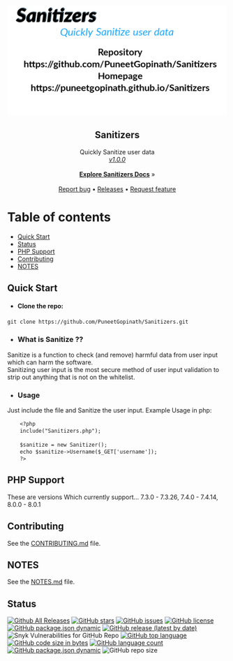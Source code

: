 <p align="center">
  <a href="https://puneetgopinath.github.io/Sanitizers"><img src="images/Sanitizers-logo-transparent.png" alt="Sanitizers logo" style="width:400;height:200;"></a>
</p>

<h2 align="center">Sanitizers</h2>

<p align="center">
  Quickly Sanitize user data<br>
  <i><u>v1.0.0</u></i>
  <br><br>
  <a href="https://puneetgopinath.github.io/Sanitizers"><b>Explore Sanitizers Docs</b></a> &raquo;
  <br><br>
  <a href="https://github.com/PuneetGopinath/Sanitizers/issues/new?template=bug_report.md">Report bug</a> • 
  <a href="https://github.com/PuneetGopinath/Sanitizers/releases">Releases</a> • 
  <a href="https://github.com/PuneetGopinath/Sanitizers/issues/new?template=feature_request.md">Request feature</a>
</p>

# Table of contents

 * [Quick Start](#quick-start)
 * [Status](#status)
 * [PHP Support](#php)
 * [Contributing](#contribute)
 * [NOTES](#notes)

<h2><a name="quick-start">Quick Start</a></h2>

- #### Clone the repo:
`git clone https://github.com/PuneetGopinath/Sanitizers.git`

- ### What is Sanitize ??
Sanitize is a function to check (and remove) harmful data from user input which can harm the software.<br>
Sanitizing user input is the most secure method of user input validation to strip out anything that is not on the whitelist.

- ### Usage
Just include the file and Sanitize the user input.
Example Usage in php:

```
    <?php
    include("Sanitizers.php");

    $sanitize = new Sanitizer();
    echo $sanitize->Username($_GET['username']);
    ?>
```

<h2><a name="php">PHP Support</a></h2>
These are versions Which currently support... 7.3.0 - 7.3.26, 7.4.0 - 7.4.14, 8.0.0 - 8.0.1

<h2><a name="contribute">Contributing</a></h2>
See the <a href="https://github.com/PuneetGopinath/Sanitizers/tree/main/.github/CONTRIBUTING.md">CONTRIBUTING.md</a> file.

<h2><a name="notes">NOTES</a></h2>

See the [NOTES.md](https://github.com/PuneetGopinath/Sanitizers/blob/main/NOTES.md) file.

<h2><a name="status">Status</a></h2>

[![Github All Releases](https://img.shields.io/github/downloads/PuneetGopinath/Sanitizers/total.svg)]()
[![GitHub stars](https://img.shields.io/github/stars/PuneetGopinath/Sanitizers)](https://github.com/PuneetGopinath/Sanitizers/stargazers)
[![GitHub issues](https://img.shields.io/github/issues/PuneetGopinath/Sanitizers)](https://github.com/PuneetGopinath/Sanitizers/issues)
[![GitHub license](https://img.shields.io/github/license/PuneetGopinath/Sanitizers)](https://github.com/PuneetGopinath/Sanitizers/blob/main/LICENSE)
[![GitHub package.json dynamic](https://img.shields.io/github/package-json/description/PuneetGopinath/Sanitizers)]()
[![GitHub release (latest by date)](https://img.shields.io/github/v/release/PuneetGopinath/Sanitizers)]()
![Snyk Vulnerabilities for GitHub Repo](https://img.shields.io/snyk/vulnerabilities/github/PuneetGopinath/Sanitizers)
[![GitHub top language](https://img.shields.io/github/languages/top/PuneetGopinath/Sanitizers)]()
[![GitHub code size in bytes](https://img.shields.io/github/languages/code-size/PuneetGopinath/Sanitizers)]()
[![GitHub language count](https://img.shields.io/github/languages/count/PuneetGopinath/Sanitizers)]()
[![GitHub package.json dynamic](https://img.shields.io/github/package-json/keywords/PuneetGopinath/Sanitizers)]()
![GitHub repo size](https://img.shields.io/github/repo-size/PuneetGopinath/Sanitizers)
